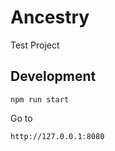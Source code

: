 # Ancestry

Test Project

## Development

```
npm run start
```

Go to
```
http://127.0.0.1:8080
```
